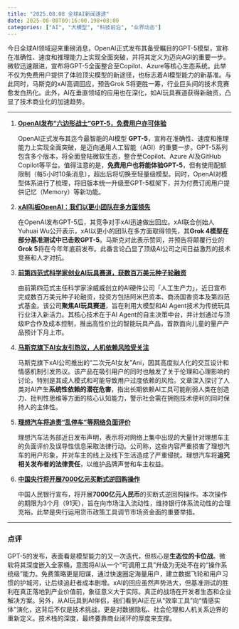 ```yaml
---
title: "2025.08.08 全球AI新闻速递"
date: 2025-08-08T09:16:00.198+08:00
categories: ["AI", "大模型", "科技前沿", "业界动态"]
---
```


今日全球AI领域迎来重磅消息，OpenAI正式发布其备受瞩目的GPT-5模型，宣称在准确性、速度和推理能力上实现全面突破，并将其定义为迈向AGI的重要一步。微软迅速跟进，宣布将GPT-5全面整合至Copilot、Azure等核心生态系统。此举不仅为免费用户提供了体验顶尖模型的新途径，也标志着AI模型能力的新基准。与此同时，马斯克的xAI高调回应，预告Grok 5将更胜一筹，行业巨头间的技术竞赛愈发白热化。此外，AI在垂直领域的应用也在深化，如AI玩具赛道获得新融资，凸显了技术商业化的加速趋势。

---

1.  [**OpenAI发布“六边形战士”GPT-5，免费用户亦可体验**](https://www.ithome.com/0/873/829.htm)

    OpenAI正式发布其迄今最智能的AI模型 **GPT-5**，宣称在准确性、速度和推理能力上实现全面突破，是迈向通用人工智能（AGI）的重要一步。GPT-5系列包含多个版本，将全面登陆微软生态，整合至Copilot、Azure AI及GitHub Copilot等平台。值得注意的是，**免费用户也将能体验GPT-5**，但有使用配额限制（每5小时10条消息），超出后将切换至轻量级模型。同时，OpenAI对模型体系进行了梳理，将旧版本统一升级至GPT-5框架下，并为付费订阅用户提供记忆（Memory）等新功能。


2.  [**xAI叫板OpenAI：我们以更小团队在多方面领先**](https://www.ithome.com/0/873/832.htm)

    在OpenAI发布GPT-5后，其竞争对手xAI迅速做出回应。xAI联合创始人Yuhuai Wu公开表示，xAI以更小的团队在多方面取得领先，其**Grok 4模型在部分基准测试中已击败GPT-5**。马斯克对此表示赞同，并预告将颠覆行业的**Grok 5**将在今年年底前发布。此番言论凸显了顶级AI公司之间日益激烈的技术竞赛和人才对抗。


3.  [**前第四范式科学家创业AI玩具赛道，获数百万美元种子轮融资**](https://36kr.com/p/3412589113527684?f=rss)

    由前第四范式主任科学家涂威威创立的AI硬件公司「人工生产力」，近日宣布完成数百万美元种子轮融资，投资方包括阿米巴资本、商汤国香资本及第四范式基金。该公司**聚焦AI玩具赛道**，旨在利用大模型和AI Agent技术为传统玩具行业注入新活力。其核心技术在于AI Agent的自主决策中台，并计划通过与顶级IP合作及成本控制，推出高性价比的智能玩具产品，首款面向儿童的量产产品预计下月上市。


4.  [**马斯克旗下AI女友引热议，人机依赖风险受关注**](https://36kr.com/p/3412587962535558?f=rss)

    马斯克旗下xAI公司推出的“二次元AI女友”Ani，因其高度拟人化的交互设计和情感机制引发热议。该产品在吸引用户的同时也触发了关于伦理和心理影响的讨论，特别是其成人模式和可能导致用户过度依赖的风险。文章深入探讨了人类对AI产生**系统性依赖的潜在危害**，指出长期依赖AI工具可能削弱人类在创造力、批判性思维等方面的核心认知能力，警示社会需在拥抱技术便利的同时保持人的主体性。


5.  [**理想汽车将追责“乱停车”等网络负面评价**](https://36kr.com/p/3413423616183944?f=rss)

    理想汽车法务部近日发布声明，表示将对网络上集中出现的大量针对理想车主的负面评价及误导性信息采取法律行动。公司称，这些内容严重损害了理想汽车的用户形象，并对车主的线上及线下生活造成了严重侵扰。理想汽车将**追究相关发布者的法律责任**，以维护品牌声誉和车主权益。


6.  [**中国央行将开展7000亿元买断式逆回购操作**](https://36kr.com/p/3412613827432068?f=rss)

    中国人民银行宣布，将开展**7000亿元人民币**的买断式逆回购操作。本次操作的期限为3个月（91天），旨在向市场注入流动性，维持银行体系流动性的合理充裕。此举是央行运用货币政策工具调节市场资金面的重要举措。

---

### 点评

GPT-5的发布，表面看是模型能力的又一次迭代，但核心是**生态位的卡位战**。微软将其深度嵌入全家桶，意图将AI从一个“可调用工具”升级为无处不在的“操作系统级”能力。免费策略更是阳谋，通过快速圈定海量用户，建立数据飞轮和用户习惯的护城河，让后续追赶者成本剧增。xAI的回应虽然声势浩大，但基准测试的胜利在真正落地到产业价值前，象征意义大于实际。真正的战场在开发者生态和企业解决方案。另外，从AI玩具到AI伴侣，我们看到AI正在从“效率工具”向“情感实体”演化，这背后不仅是技术挑战，更是对数据隐私、社会伦理和人机关系边界的重新定义。技术栈的深度，最终要靠商业闭环的厚度来支撑。